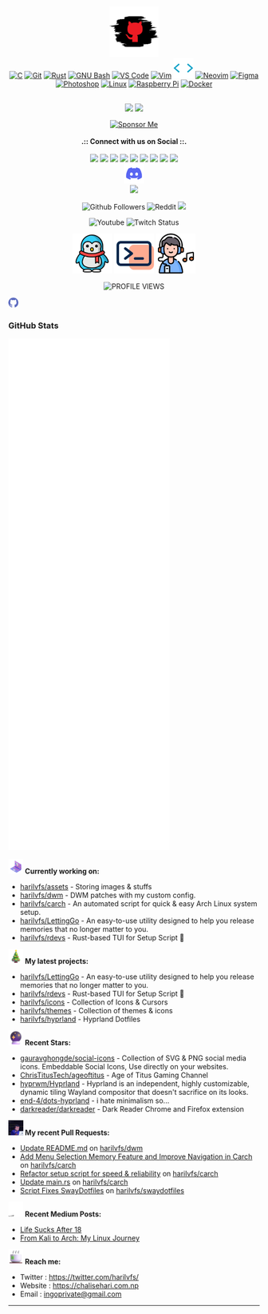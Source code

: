 <div align="center">
<img src='https://github.com/harilvfs/assets/blob/main/harilvfs/social.png' width="100">
</div>

<div align="center">
<a href="https://docs.microsoft.com/en-us/cpp/?view=msvc-170" target="_blank" rel="noreferrer"><img src="https://raw.githubusercontent.com/danielcranney/readme-generator/main/public/icons/skills/c-colored.svg" width="36" height="36" alt="C" /></a> <a href="https://git-scm.com/" target="_blank" rel="noreferrer"><img src="https://raw.githubusercontent.com/danielcranney/readme-generator/main/public/icons/skills/git-colored.svg" width="36" height="36" alt="Git" /></a> <a href="https://www.rust-lang.org/" target="_blank" rel="noreferrer"><img src="https://raw.githubusercontent.com/danielcranney/readme-generator/main/public/icons/skills/rust-colored.svg" width="36" height="36" alt="Rust" /></a> <a href="https://www.gnu.org/software/bash/" target="_blank" rel="noreferrer"><img src="https://raw.githubusercontent.com/danielcranney/readme-generator/main/public/icons/skills/gnubash-colored.svg" width="36" height="36" alt="GNU Bash" /></a> <a href="https://code.visualstudio.com/" target="_blank" rel="noreferrer"><img src="https://raw.githubusercontent.com/danielcranney/readme-generator/main/public/icons/skills/visualstudiocode-colored.svg" width="36" height="36" alt="VS Code" /></a> <a href="https://www.vim.org/" target="_blank" rel="noreferrer"><img src="https://raw.githubusercontent.com/danielcranney/readme-generator/main/public/icons/skills/vim-colored.svg" width="36" height="36" alt="Vim" /></a> <img src='https://github.com/harilvfs/assets/blob/main/github-gifs/skills.gif' width="40"> <a href="https://neovim.io/" target="_blank" rel="noreferrer"><img src="https://raw.githubusercontent.com/danielcranney/readme-generator/main/public/icons/skills/neovim-colored.svg" width="36" height="36" alt="Neovim" /></a> <a href="https://www.figma.com/" target="_blank" rel="noreferrer"><img src="https://raw.githubusercontent.com/danielcranney/readme-generator/main/public/icons/skills/figma-colored.svg" width="36" height="36" alt="Figma" /></a> <a href="https://www.adobe.com/uk/products/photoshop.html" target="_blank" rel="noreferrer"><img src="https://raw.githubusercontent.com/danielcranney/readme-generator/main/public/icons/skills/photoshop-colored.svg" width="36" height="36" alt="Photoshop" /></a> <a href="https://www.linux.org" target="_blank" rel="noreferrer"><img src="https://raw.githubusercontent.com/danielcranney/readme-generator/main/public/icons/skills/linux-colored.svg" width="36" height="36" alt="Linux" /></a> <a href="https://www.raspberrypi.org/" target="_blank" rel="noreferrer"><img src="https://raw.githubusercontent.com/danielcranney/readme-generator/main/public/icons/skills/raspberrypi-colored.svg" width="36" height="36" alt="Raspberry Pi" /></a> <a href="https://www.docker.com/" target="_blank" rel="noreferrer"><img src="https://raw.githubusercontent.com/danielcranney/readme-generator/main/public/icons/skills/docker-colored.svg" width="36" height="36" alt="Docker" /></a>
</div>
<br>
<p align="center">
  <img src="https://img.shields.io/badge/OS-Linux-FF6961?style=for-the-badge&logo=linux&logoColor=yellow&labelColor=gray" />
  <img src="https://img.shields.io/badge/Distro-Arch-00CED1?style=for-the-badge&logo=arch-linux&logoColor=blue&labelColor=gray" />
</p>

<div align="center">
  <a href="https://opencollective.com/carch">
    <img src="https://img.shields.io/badge/harilvfs-SPONSOR-9f39ef?style=for-the-badge&logo=github-sponsors&labelColor=2e2e2e" alt="Sponsor Me" />
  </a>
</div>
<br>
<div align="center">
<strong>.:: Connect with us on Social ::.</strong>
</div>
<br>
<div align="center">
<a href="https://github.com/harilvfs"><img src="https://github.com/gauravghongde/social-icons/blob/master/PNG/Color/Github.png" width="30" /></a> <a href="https://reddit.com/u/aayush-le"><img src="https://github.com/gauravghongde/social-icons/blob/master/PNG/Color/Reddit.png" width="30" /></a> <a href="https://instagram.com/harilvfs"><img src="https://github.com/gauravghongde/social-icons/blob/master/PNG/Color/Instagram.png" width="30" /></a> <a href="https://t.me/harilvfs"><img src="https://github.com/gauravghongde/social-icons/blob/master/PNG/Color/Telegram.png" width="30" /></a> <a href="https://discord.gg/8NJWstnUHd"><img src="https://github.com/gauravghongde/social-icons/blob/master/PNG/Color/Discord.png" width="30" /></a> <a href="https://www.twitch.tv/aayushchalese"><img src="https://github.com/gauravghongde/social-icons/blob/master/PNG/Color/Twitch.png" width="30" /></a> <a href="https://medium.com/@aayushchalise"><img src="https://github.com/gauravghongde/social-icons/blob/master/PNG/Color/Medium.png" width="30" /></a> <a href="https://behance.net/aayushchalese"><img src="https://github.com/gauravghongde/social-icons/blob/master/PNG/Color/Behance.png" width="30" /></a> <a href="https://codeberg.org/aayushchalise.rss"><img src="https://github.com/gauravghongde/social-icons/blob/master/PNG/Color/RSS.png" width="30" /></a>
</div>

<div align="center">

 <img src='https://github.com/harilvfs/assets/blob/main/github-gifs/235294015-47144047-25ab-417c-af1b-6746820a20ff.gif' width="40">
 </div>

<div align="center">
  
 <a href="https://discord.com/invite/8NJWstnUHd">
    <img src="https://img.shields.io/discord/757266205408100413?label=Discord&color=5865F2&logo=discord" />
  </a>
  
![Github Followers](https://img.shields.io/github/followers/harilvfs)
![Reddit](https://img.shields.io/reddit/user-karma/combined/aayush-le)
<a href="https://x.com/harilvfs">
    <img src="https://img.shields.io/badge/Twitter-black?logo=x&logoColor=white" />
  </a>
  
![Youtube](https://img.shields.io/youtube/channel/subscribers/UCxWo4QN4m72x8F5Pzrjg9Ew)
![Twitch Status](https://img.shields.io/twitch/status/aayushchalese)
</div>

<div align="center">

<img src='https://github.com/harilvfs/assets/blob/main/harilvfs/linux.png' width="80"> <img src='https://github.com/harilvfs/assets/blob/main/harilvfs/terminsl.png' width="80"> <img src='https://github.com/harilvfs/assets/blob/main/harilvfs/listen.png' width="80"> 
</div>

<p align="center">
  <img src="https://komarev.com/ghpvc/?username=aayushx402&label=PROFILE+VIEWS&style=for-the-badge&color=blueviolet" alt="PROFILE  VIEWS">
</p>

<img src='https://github.com/harilvfs/assets/blob/main/harilvfs/noseek.png' width="20"> 
  
### GitHub Stats 

<p align="left"><img src="https://raw.githubusercontent.com/harilvfs/harilvfs/refs/heads/main/github-metrics.svg" /></p>

<strong><img src='https://github.com/harilvfs/assets/blob/main/github-gifs/242390692-0b335028-1d3d-4ee5-b5b3-a373d499be7e.gif' width="30"> Currently working on: </strong>

- [harilvfs/assets](https://github.com/harilvfs/assets) - Storing images &amp; stuffs 
- [harilvfs/dwm](https://github.com/harilvfs/dwm) -   DWM patches with my custom config. 
- [harilvfs/carch](https://github.com/harilvfs/carch) - An automated script for quick &amp; easy Arch Linux system setup.
- [harilvfs/LettingGo](https://github.com/harilvfs/LettingGo) - An easy-to-use utility designed to help you release memories that no longer matter to you.
- [harilvfs/rdevs](https://github.com/harilvfs/rdevs) - Rust-based TUI for Setup Script 🦀

<strong><img src='https://github.com/harilvfs/assets/blob/main/github-gifs/Christmas%20Tree.png' width="30"> My latest projects: </strong>

- [harilvfs/LettingGo](https://github.com/harilvfs/LettingGo) - An easy-to-use utility designed to help you release memories that no longer matter to you.
- [harilvfs/rdevs](https://github.com/harilvfs/rdevs) - Rust-based TUI for Setup Script 🦀
- [harilvfs/icons](https://github.com/harilvfs/icons) - Collection of Icons &amp; Cursors
- [harilvfs/themes](https://github.com/harilvfs/themes) - Collection of themes &amp; icons
- [harilvfs/hyprland](https://github.com/harilvfs/hyprland) - Hyprland Dotfiles

<strong><img src='https://github.com/harilvfs/assets/blob/main/images/Crystal%20Ball.png' width="30"> Recent Stars: </strong>

- [gauravghongde/social-icons](https://github.com/gauravghongde/social-icons) - Collection of SVG &amp; PNG social media icons. Embeddable Social Icons, Use directly on your websites.
- [ChrisTitusTech/ageoftitus](https://github.com/ChrisTitusTech/ageoftitus) - Age of Titus Gaming Channel
- [hyprwm/Hyprland](https://github.com/hyprwm/Hyprland) - Hyprland is an independent, highly customizable, dynamic tiling Wayland compositor that doesn&#39;t sacrifice on its looks.
- [end-4/dots-hyprland](https://github.com/end-4/dots-hyprland) - i hate minimalism so...
- [darkreader/darkreader](https://github.com/darkreader/darkreader) - Dark Reader Chrome and Firefox extension

<strong><img src='https://github.com/harilvfs/assets/blob/main/github-gifs/212898774-0a96dc1d-c908-4ce8-9dd7-a71aab6e1c2b.gif' width="30"> My recent Pull Requests: </strong>

- [Update README.md](https://github.com/harilvfs/dwm/pull/2) on [harilvfs/dwm](https://github.com/harilvfs/dwm)
- [Add Menu Selection Memory Feature and Improve Navigation in Carch](https://github.com/harilvfs/carch/pull/12) on [harilvfs/carch](https://github.com/harilvfs/carch)
- [Refactor setup script for speed &amp; reliability](https://github.com/harilvfs/carch/pull/9) on [harilvfs/carch](https://github.com/harilvfs/carch)
- [Update main.rs](https://github.com/harilvfs/carch/pull/8) on [harilvfs/carch](https://github.com/harilvfs/carch)
- [Script Fixes SwayDotfiles](https://github.com/harilvfs/swaydotfiles/pull/1) on [harilvfs/swaydotfiles](https://github.com/harilvfs/swaydotfiles)

<strong><img src='https://github.com/harilvfs/assets/blob/main/github-gifs/238201078-6f564d9a-467a-4bba-ad3a-8527c8ab79ae.gif' width="30"> Recent Medium Posts: </strong>

- [Life Sucks After 18](https://medium.com/@aayushchalise/life-sucks-after-18-c80e9a4c7944?source=rss-78f8a98217ed------2)
- [From Kali to Arch: My Linux Journey](https://medium.com/@aayushchalise/from-kali-to-arch-my-linux-journey-7943648dc579?source=rss-78f8a98217ed------2)

<strong><img src='https://github.com/harilvfs/assets/blob/main/github-gifs/216120974-24a76b31-7f39-41f1-a38f-b3c1377cc612.png' width="30"> Reach me:</strong>
- Twitter   : <https://twitter.com/harilvfs/>
- Website   : <https://chalisehari.com.np>
- Email     : [ingoprivate@gmail.com](mailto:ingoprivate@gmail.com)

---

